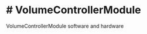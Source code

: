 <body>

<h1># VolumeControllerModule</h1>
<p>VolumeControllerModule software and hardware</p>

</body>